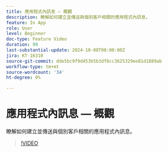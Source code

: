 ```yaml
---
title: 應用程式內訊息 — 概觀
description: 瞭解如何建立並傳送與個別客戶相關的應用程式內訊息。
feature: In App
role: User
level: Beginner
doc-type: Feature Video
duration: 99
last-substantial-update: 2024-10-08T00:00:00Z
jira: KT-16310
source-git-commit: dde5bc9f9d453b5b3df8cc3625329ee81d1889ab
workflow-type: tm+mt
source-wordcount: '34'
ht-degree: 0%

---
```



# 應用程式內訊息 — 概觀

瞭解如何建立並傳送與個別客戶相關的應用程式內訊息。

>[!VIDEO](https://video.tv.adobe.com/v/3432677/?learn=on)
